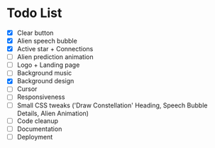 # Todo List

- [x] Clear button
- [x] Alien speech bubble
- [x] Active star + Connections
- [ ] Alien prediction animation
- [ ] Logo + Landing page
- [ ] Background music
- [x] Background design
- [ ] Cursor
- [ ] Responsiveness
- [ ] Small CSS tweaks ('Draw Constellation' Heading, Speech Bubble Details, Alien Animation)
- [ ] Code cleanup
- [ ] Documentation
- [ ] Deployment